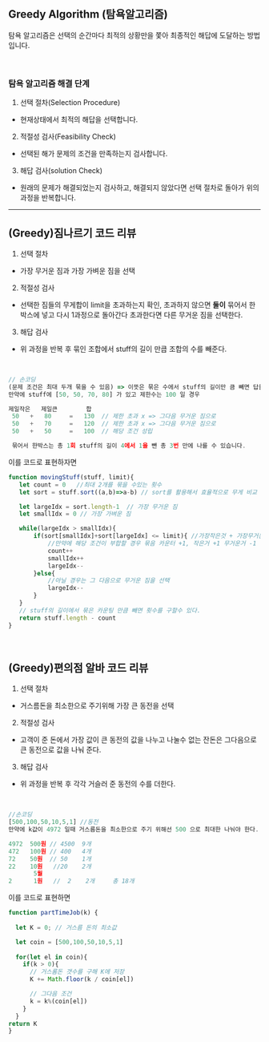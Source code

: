 ## Greedy Algorithm (탐욕알고리즘)

탐욕 알고리즘은 선택의 순간마다 최적의 상황만을 쫓아 최종적인 해답에 도달하는 방법입니다.

<br />

### 탐욕 알고리즘 해결 단계

1. 선택 절차(Selection Procedure) 
- 현재상태에서 최적의 해답을 선택합니다.

2. 적절성 검사(Feasibility Check)
- 선택된 해가 문제의 조건을 만족하는지 검사합니다.

3. 해답 검사(solution Check)
- 원래의 문제가 해결되었는지 검사하고, 해결되지 않았다면 선택 절차로 돌아가 위의 과정을 반복합니다.

---

## (Greedy)짐나르기 코드 리뷰

1. 선택 절차
- 가장 무거운 짐과 가장 가벼운 짐을 선택

2. 적절성 검사
- 선택한 짐들의 무게합이 limit을 초과하는지 확인, 초과하지 않으면 **둘이** 묶어서 한박스에 넣고 다시 1과정으로 돌아간다 초과한다면 다른 무거운 짐을 선택한다.

3. 해답 검사
- 위 과정을 반복 후 묶인 조합에서 stuff의 길이 만큽 조합의 수를 빼준다.

<br />

```js
// 손코딩
(문제 조건은 최대 두개 묶을 수 있음) => 이뜻은 묶은 수에서 stuff의 길이만 큼 빼면 답을 구할수 있음
만약에 stuff에 [50, 50, 70, 80] 가 있고 제한수는 100 일 경우

제일작은   제일큰        합
 50   +   80     =   130  // 제한 초과 x => 그다음 무거운 짐으로
 50   +   70     =   120  // 제한 초과 x => 그다음 무거운 짐으로
 50   +   50     =   100  // 해당 조건 성립

 묶어서 한박스는 총 1회 stuff의 길이 4에서 1을 뺀 총 3번 만에 나를 수 있습니다.
 ```

 이를 코드로 표현하자면

 ```js
function movingStuff(stuff, limit){
    let count = 0   //최대 2개를 묶을 수있는 횟수
    let sort = stuff.sort((a,b)=>a-b) // sort를 활용해서 효율적으로 무게 비교

    let largeIdx = sort.length-1  // 가장 무거운 짐
    let smallIdx = 0 // 가장 가벼운 짐

    while(largeIdx > smallIdx){
        if(sort[smallIdx]+sort[largeIdx] <= limit){ //가장작은것 + 가장무거운 <= 제한 사항을 확인
            //만약에 해당 조건이 부합할 경우 묶음 카운터 +1, 작은거 +1 무거운거 -1
            count++
            smallIdx++
            largeIdx--
        }else{
            //아닐 경우는 그 다음으로 무거운 짐을 선택
            largeIdx--
        }
    }
    // stuff의 길이에서 묶은 카운팅 만큼 빼면 횟수를 구할수 있다.
    return stuff.length - count
}
```

<br />

## (Greedy)편의점 알바 코드 리뷰

1. 선택 절차
- 거스름돈을 최소한으로 주기위해 가장 큰 동전을 선택

2. 적절성 검사
- 고객이 준 돈에서 가장 값이 큰 동전의 값을 나누고 나눌수 없는 잔돈은 그다음으로 큰 동전으로 값을 나눠 준다.

3. 해답 검사
- 위 과정을 반복 후 각각 거슬러 준 동전의 수를 더한다.

<br />

```js
//손코딩 
[500,100,50,10,5,1] //동전
만약에 k값이 4972 일때 거스름돈을 최소한으로 주기 위해선 500 으로 최대한 나눠야 한다.

4972  500원 // 4500  9개
472   100원 // 400   4개
72    50원  // 50    1개 
22    10원   //20    2개
       5월
2      1원   //  2    2개     총 18개
```

이를 코드로 표현하면

```js
function partTimeJob(k) {
  
  let K = 0; // 거스름 돈의 최소값

  let coin = [500,100,50,10,5,1]
  
  for(let el in coin){  
    if(k > 0){
      // 거스롬돈 갯수를 구해 K에 저장
      K += Math.floor(k / coin[el])

      // 그다음 조건
      k = k%(coin[el])
    }
  }
return K
}
```